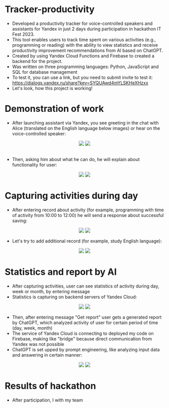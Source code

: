 # Tracker-productivity
* Developed a productivity tracker for voice-controlled speakers and assistants for Yandex in just 2 days during participation in hackathon IT Fest 2023.
* This tool enables users to track time spent on various activities (e.g., programming or reading) with the ability to view statistics and receive productivity improvement recommendations from AI based on ChatGPT.
* Created by using Yandex Cloud Functions and Firebase to created a backend for the project.
* Was written on three programming languages: Python, JavaScript and SQL for database management
* To test it, you can use a link, but you need to submit invite to test it: https://dialogs.yandex.ru/share?key=SYQUAwd4mYLSKHeXHzxx
* Let's look, how this project is working!

# Demonstration of work

* After launching assistant via Yandex, you see greeting in the chat with Alice (translated on the English language below images) or hear on the voice-controlled speaker:

<div align="center">
  <img src="https://github.com/LobosProger/Tracker-productivity/assets/78168123/8e7286a0-1cc7-4180-9dbc-ed49e9e9467c" />
  <img src="https://github.com/LobosProger/Tracker-productivity/assets/78168123/1d326132-6bfe-48b6-a0d8-aa5687a09287" />
</div>
<br>

* Then, asking him about what he can do, he will explain about functionality for user:

<div align="center">
  <img src="https://github.com/LobosProger/Tracker-productivity/assets/78168123/b30c2013-5531-4ad6-b5c6-0aaf363fedec" />
  <img src="https://github.com/LobosProger/Tracker-productivity/assets/78168123/8868da82-7df7-4d4c-804e-2b27e85107c7" />
</div>

# Capturing activities during day

* After entering record about activity (for example, programming with time of activity from 10:00 to 12:00) he will send a response about successful saving:

<div align="center">
  <img src="https://github.com/LobosProger/Tracker-productivity/assets/78168123/fb68e853-294e-4cdc-a7b1-3972fe010b21" />
  <img src="https://github.com/LobosProger/Tracker-productivity/assets/78168123/8c7b17df-b599-4f85-b27f-08702498f263" />
</div>

* Let's try to add additional record (for example, study English language):

<div align="center">
  <img src="https://github.com/LobosProger/Tracker-productivity/assets/78168123/57c92dda-afbb-4f46-98b8-103ab6eaa998" />
  <img src="https://github.com/LobosProger/Tracker-productivity/assets/78168123/59d13ff1-4fb6-4b9b-89aa-093497cb95e6" />
</div>

# Statistics and report by AI

* After capturing activities, user can see statistics of activity during day, week or month, by entering message
* Statistics is capturing on backend servers of Yandex Cloud:

<div align="center">
  <img src="https://github.com/LobosProger/Tracker-productivity/assets/78168123/4f64c5b8-ff74-4afd-871e-9f643cc5636d" />
  <img src="https://github.com/LobosProger/Tracker-productivity/assets/78168123/214d16bc-2db9-4bd7-9fb2-024318dfe220" />
</div>

* Then, after entering message "Get report" user gets a generated report by ChatGPT, which analyzed activity of user for certain period of time (day, week, month)
* The service of Yandex Cloud is connecting to deployed my code on Firebase, making like "bridge" because direct communication from Yandex was not possible
* ChatGPT is set upped by prompt engineering, like analyzing input data and answering in certain manner:

<div align="center">
  <img src="https://github.com/LobosProger/Tracker-productivity/assets/78168123/d33683b8-d1c1-40ee-a42a-beda908f3cb3" />
  <img src="https://github.com/LobosProger/Tracker-productivity/assets/78168123/8164ee03-2fdd-4f13-ade2-6d531500b1ea" />
</div>

# Results of hackathon
* After participation, I with my team 
